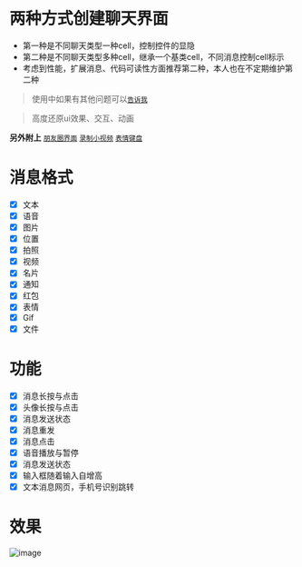 # 两种方式创建聊天界面
* 第一种是不同聊天类型一种cell，控制控件的显隐
* 第二种是不同聊天类型多种cell，继承一个基类cell，不同消息控制cell标示
* 考虑到性能，扩展消息、代码可读性方面推荐第二种，本人也在不定期维护第二种
> 使用中如果有其他问题可以[`告诉我`](https://github.com/CCSH/SHChatMessageUI/issues/new)

> 高度还原ui效果、交互、动画

**另外附上**
[`朋友圈界面`](https://github.com/CCSH/SHFriendTimeLineUI)
[`录制小视频`](https://github.com/CCSH/SHShortVideo)
[`表情键盘`](https://github.com/CCSH/SHEmotionKeyboard)

# 消息格式
- [x] 文本
- [x] 语音
- [x] 图片
- [x] 位置
- [x] 拍照
- [x] 视频
- [x] 名片
- [x] 通知
- [x] 红包
- [x] 表情
- [x] Gif
- [x] 文件
# 功能
- [x] 消息长按与点击
- [x] 头像长按与点击
- [x] 消息发送状态
- [x] 消息重发
- [x] 消息点击
- [x] 语音播放与暂停
- [x] 消息发送状态
- [x] 输入框随着输入自增高
- [x] 文本消息网页，手机号识别跳转

# 效果
![image](https://github.com/CCSH/SHChatMessageUI/blob/master/QQ20180702-183212-HD.gif)
